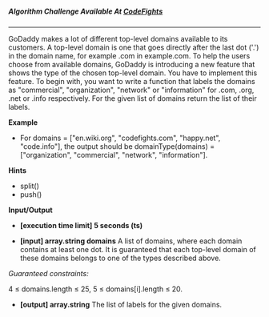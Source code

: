 ##### Algorithm Challenge Available At [CodeFights](https://codefights.com/company-challenges/godaddy/RjJwsTCiF663krgSP)
---
GoDaddy makes a lot of different top-level domains available to its customers. A top-level domain is one that goes directly after the last dot ('.') in the domain name, for example .com in example.com. To help the users choose from available domains, GoDaddy is introducing a new feature that shows the type of the chosen top-level domain. You have to implement this feature.
To begin with, you want to write a function that labels the domains as "commercial", "organization", "network" or "information" for .com, .org, .net or .info respectively.
For the given list of domains return the list of their labels.

**Example**

- For domains = ["en.wiki.org", "codefights.com", "happy.net", "code.info"], the output should be
domainType(domains) = ["organization", "commercial", "network", "information"].

**Hints**
-   split()
-   push()

**Input/Output**

- **[execution time limit] 5 seconds (ts)**

- **[input] array.string domains**
    A list of domains, where each domain contains at least one dot. It is guaranteed that each top-level domain of these domains belongs to one of the types described above.

*Guaranteed constraints:*

4 ≤ domains.length ≤ 25,
5 ≤ domains[i].length ≤ 20.

- **[output] array.string**
    The list of labels for the given domains.
